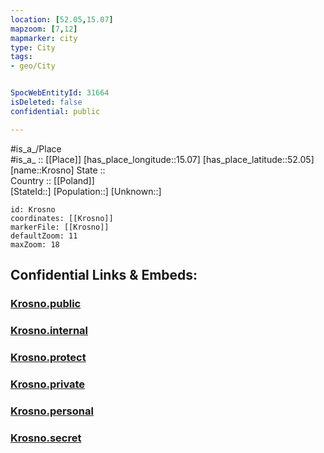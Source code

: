 ```yaml
---
location: [52.05,15.07] 
mapzoom: [7,12] 
mapmarker: city 
type: City
tags:
- geo/City


SpocWebEntityId: 31664
isDeleted: false
confidential: public

---
```

#is_a_/Place  
#is_a_ :: [[Place]] 
[has_place_longitude::15.07] 
[has_place_latitude::52.05] 
[name::Krosno] 
State ::  
Country :: [[Poland]]  
[StateId::] 
[Population::] 
[Unknown::] 


```leaflet
id: Krosno
coordinates: [[Krosno]] 
markerFile: [[Krosno]] 
defaultZoom: 11 
maxZoom: 18
```


## Confidential Links & Embeds: 

### [Krosno.public](/_public/\Earth\Continent\Europe\Europe~East\Poland\Provinces~Poland\Lubusz\CityKrosno.public.md) 

### [Krosno.internal](/_internal/\Earth\Continent\Europe\Europe~East\Poland\Provinces~Poland\Lubusz\CityKrosno.internal.md) 

### [Krosno.protect](/_protect/\Earth\Continent\Europe\Europe~East\Poland\Provinces~Poland\Lubusz\CityKrosno.protect.md) 

### [Krosno.private](/_private/\Earth\Continent\Europe\Europe~East\Poland\Provinces~Poland\Lubusz\CityKrosno.private.md) 

### [Krosno.personal](/_personal/\Earth\Continent\Europe\Europe~East\Poland\Provinces~Poland\Lubusz\CityKrosno.personal.md) 

### [Krosno.secret](/_secret/\Earth\Continent\Europe\Europe~East\Poland\Provinces~Poland\Lubusz\CityKrosno.secret.md)

